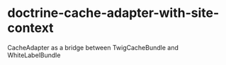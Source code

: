 # doctrine-cache-adapter-with-site-context
CacheAdapter as a bridge between TwigCacheBundle and WhiteLabelBundle 
